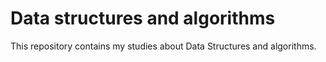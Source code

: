# Data structures and algorithms

This repository contains my studies about Data Structures and algorithms.
